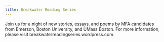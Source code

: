 ```yaml
---
title: Breakwater Reading Series
---
```

Join us for a night of new stories, essays, and poems by MFA candidates from Emerson, Boston University, and UMass Boston. For more information, please visit breakwaterreadingseries.wordpress.com.